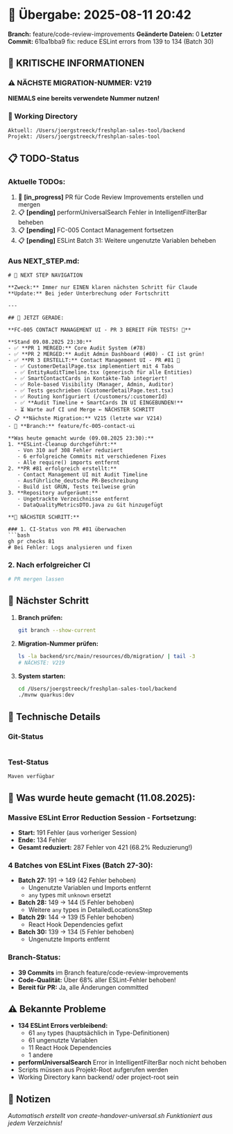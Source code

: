 # 🤝 Übergabe: 2025-08-11 20:42
**Branch:** feature/code-review-improvements
**Geänderte Dateien:** 0
**Letzter Commit:** 61ba1bba9 fix: reduce ESLint errors from 139 to 134 (Batch 30)

## 🚨 KRITISCHE INFORMATIONEN

### ⚠️ NÄCHSTE MIGRATION-NUMMER: V219
**NIEMALS eine bereits verwendete Nummer nutzen!**

### 📍 Working Directory
```
Aktuell: /Users/joergstreeck/freshplan-sales-tool/backend
Projekt: /Users/joergstreeck/freshplan-sales-tool
```

## 📋 TODO-Status

### Aktuelle TODOs:
1. 🔄 **[in_progress]** PR für Code Review Improvements erstellen und mergen
2. 📋 **[pending]** performUniversalSearch Fehler in IntelligentFilterBar beheben
3. 📋 **[pending]** FC-005 Contact Management fortsetzen
4. 📋 **[pending]** ESLint Batch 31: Weitere ungenutzte Variablen beheben

### Aus NEXT_STEP.md:
```
# 🧭 NEXT STEP NAVIGATION

**Zweck:** Immer nur EINEN klaren nächsten Schritt für Claude
**Update:** Bei jeder Unterbrechung oder Fortschritt

---

## 🎯 JETZT GERADE:

**FC-005 CONTACT MANAGEMENT UI - PR 3 BEREIT FÜR TESTS! 📱**

**Stand 09.08.2025 23:30:**
- ✅ **PR 1 MERGED:** Core Audit System (#78)
- ✅ **PR 2 MERGED:** Audit Admin Dashboard (#80) - CI ist grün!
- ✅ **PR 3 ERSTELLT:** Contact Management UI - PR #81 🎉
  - ✅ CustomerDetailPage.tsx implementiert mit 4 Tabs
  - ✅ EntityAuditTimeline.tsx (generisch für alle Entities)
  - ✅ SmartContactCards in Kontakte-Tab integriert!
  - ✅ Role-based Visibility (Manager, Admin, Auditor)
  - ✅ Tests geschrieben (CustomerDetailPage.test.tsx)
  - ✅ Routing konfiguriert (/customers/:customerId)
  - ✅ **Audit Timeline + SmartCards IN UI EINGEBUNDEN!**
  - ⏳ Warte auf CI und Merge ← NÄCHSTER SCHRITT
- 📋 **Nächste Migration:** V215 (letzte war V214)
- 🌿 **Branch:** feature/fc-005-contact-ui

**Was heute gemacht wurde (09.08.2025 23:30):**
1. **ESLint-Cleanup durchgeführt:**
   - Von 310 auf 308 Fehler reduziert
   - 6 erfolgreiche Commits mit verschiedenen Fixes
   - Alle require() imports entfernt
2. **PR #81 erfolgreich erstellt:**
   - Contact Management UI mit Audit Timeline
   - Ausführliche deutsche PR-Beschreibung
   - Build ist GRÜN, Tests teilweise grün
3. **Repository aufgeräumt:**
   - Ungetrackte Verzeichnisse entfernt
   - DataQualityMetricsDTO.java zu Git hinzugefügt

**🚀 NÄCHSTER SCHRITT:**

### 1. CI-Status von PR #81 überwachen
```bash
gh pr checks 81
# Bei Fehler: Logs analysieren und fixen
```

### 2. Nach erfolgreicher CI
```bash
# PR mergen lassen
```

## 🎯 Nächster Schritt

1. **Branch prüfen:**
   ```bash
   git branch --show-current
   ```

2. **Migration-Nummer prüfen:**
   ```bash
   ls -la backend/src/main/resources/db/migration/ | tail -3
   # NÄCHSTE: V219
   ```

3. **System starten:**
   ```bash
   cd /Users/joergstreeck/freshplan-sales-tool/backend
   ./mvnw quarkus:dev
   ```

## 🔧 Technische Details

### Git-Status
```

```

### Test-Status
```
Maven verfügbar
```

## 🎯 Was wurde heute gemacht (11.08.2025):

### Massive ESLint Error Reduction Session - Fortsetzung:
- **Start:** 191 Fehler (aus vorheriger Session)
- **Ende:** 134 Fehler
- **Gesamt reduziert:** 287 Fehler von 421 (68.2% Reduzierung!)

### 4 Batches von ESLint Fixes (Batch 27-30):
- **Batch 27:** 191 → 149 (42 Fehler behoben)
  - Ungenutzte Variablen und Imports entfernt
  - `any` types mit `unknown` ersetzt
- **Batch 28:** 149 → 144 (5 Fehler behoben)
  - Weitere `any` types in DetailedLocationsStep
- **Batch 29:** 144 → 139 (5 Fehler behoben)
  - React Hook Dependencies gefixt
- **Batch 30:** 139 → 134 (5 Fehler behoben)
  - Ungenutzte Imports entfernt

### Branch-Status:
- **39 Commits** im Branch feature/code-review-improvements
- **Code-Qualität:** Über 68% aller ESLint-Fehler behoben!
- **Bereit für PR:** Ja, alle Änderungen committed

## ⚠️ Bekannte Probleme

- **134 ESLint Errors verbleibend:**
  - 61 `any` types (hauptsächlich in Type-Definitionen)
  - 61 ungenutzte Variablen
  - 11 React Hook Dependencies
  - 1 andere
- **performUniversalSearch** Error in IntelligentFilterBar noch nicht behoben
- Scripts müssen aus Projekt-Root aufgerufen werden
- Working Directory kann backend/ oder project-root sein

## 📝 Notizen

_Automatisch erstellt von create-handover-universal.sh_
_Funktioniert aus jedem Verzeichnis!_
